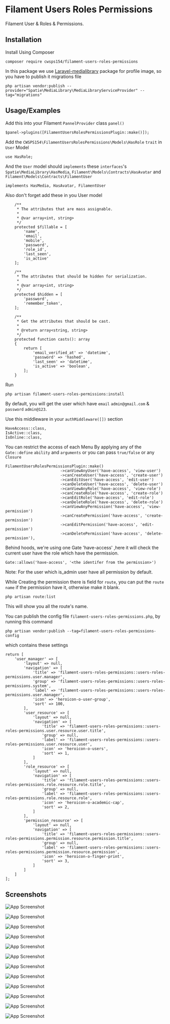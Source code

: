 
# Filament Users Roles Permissions

Filament User & Roles & Permissions.
## Installation

Install Using Composer

```
composer require cwsps154/filament-users-roles-permissions
```
In this package we use [Laravel-medialibrary](https://spatie.be/docs/laravel-medialibrary/v10/introduction) package for profile image, so you have to publish it migrations file
```
php artisan vendor:publish --provider="Spatie\MediaLibrary\MediaLibraryServiceProvider" --tag="migrations"
```

## Usage/Examples

Add this into your Filament `PannelProvider` class `panel()`
```
$panel->plugins([FilamentUsersRolesPermissionsPlugin::make()]);
```
Add the `CWSPS154\FilamentUsersRolesPermissions\Models\HasRole` `trait` in `User` Model
```
use HasRole;
```

And the `User` model should `implements` these `interfaces`'s `Spatie\MediaLibrary\HasMedia`, `Filament\Models\Contracts\HasAvatar` and `Filament\Models\Contracts\FilamentUser`

```
implements HasMedia, HasAvatar, FilamentUser
```
Also don't forget add these in you User model
```
    /**
     * The attributes that are mass assignable.
     *
     * @var array<int, string>
     */
    protected $fillable = [
        'name',
        'email',
        'mobile',
        'password',
        'role_id',
        'last_seen',
        'is_active'
    ];

    /**
     * The attributes that should be hidden for serialization.
     *
     * @var array<int, string>
     */
    protected $hidden = [
        'password',
        'remember_token',
    ];

    /**
     * Get the attributes that should be cast.
     *
     * @return array<string, string>
     */
    protected function casts(): array
    {
        return [
            'email_verified_at' => 'datetime',
            'password' => 'hashed',
            'last_seen' => 'datetime',
            'is_active' => 'boolean',
        ];
    }
```
Run

```
php artisan filament-users-roles-permissions:install
```

By default, you will get the user which have `email` `admin@gmail.com` & `password` `admin@123`.

Use this middleware in your `authMiddleware([])` section
```
HaveAccess::class,
IsActive::class,
IsOnline::class,
```
You can restrict the access of each Menu By applying any of the `Gate::define` `ability` and `arguments` or you can pass `true/false` or any `Closure`
```
FilamentUsersRolesPermissionsPlugin::make()
                        ->canViewAnyUser('have-access', 'view-user')
                        ->canCreateUser('have-access', 'create-user')
                        ->canEditUser('have-access', 'edit-user')
                        ->canDeleteUser('have-access', 'delete-user')
                        ->canViewAnyRole('have-access', 'view-role')
                        ->canCreateRole('have-access', 'create-role')
                        ->canEditRole('have-access', 'edit-role')
                        ->canDeleteRole('have-access', 'delete-role')
                        ->canViewAnyPermission('have-access', 'view-permission')
                        ->canCreatePermission('have-access', 'create-permission')
                        ->canEditPermission('have-access', 'edit-permission')
                        ->canDeletePermission('have-access', 'delete-permission'),
```
Behind hoods, we're using one Gate 'have-access' ,here it will check the current user have the role which have the permission.

```
Gate::allows('have-access', '<the identifer from the permission>')
```

Note: For the user which is_admin user have all permission by default. 

While Creating the permission there is field for `route`, you can put the `route name` if the permission have it, otherwise make it blank.

```
php artisan route:list
```
This will show you all the route's name.

You can publish the config file `filament-users-roles-permissions.php`, by running this command

```
php artisan vendor:publish --tag=filament-users-roles-permissions-config
```

which contains these settings

```
return [
    'user_manager' => [
        'layout' => null,
        'navigation' => [
            'title' => 'filament-users-roles-permissions::users-roles-permissions.user.manager',
            'group' => 'filament-users-roles-permissions::users-roles-permissions.system',
            'label' => 'filament-users-roles-permissions::users-roles-permissions.user.manager',
            'icon' => 'heroicon-o-user-group',
            'sort' => 100,
        ],
        'user_resource' => [
            'layout' => null,
            'navigation' => [
                'title' => 'filament-users-roles-permissions::users-roles-permissions.user.resource.user.title',
                'group' => null,
                'label' => 'filament-users-roles-permissions::users-roles-permissions.user.resource.user',
                'icon' => 'heroicon-o-users',
                'sort' => 1,
            ]
        ],
        'role_resource' => [
            'layout' => null,
            'navigation' => [
                'title' => 'filament-users-roles-permissions::users-roles-permissions.role.resource.role.title',
                'group' => null,
                'label' => 'filament-users-roles-permissions::users-roles-permissions.role.resource.role',
                'icon' => 'heroicon-o-academic-cap',
                'sort' => 2,
            ]
        ],
        'permission_resource' => [
            'layout' => null,
            'navigation' => [
                'title' => 'filament-users-roles-permissions::users-roles-permissions.permission.resource.permission.title',
                'group' => null,
                'label' => 'filament-users-roles-permissions::users-roles-permissions.permission.resource.permission',
                'icon' => 'heroicon-o-finger-print',
                'sort' => 3,
            ]
        ]
    ]
];
```

## Screenshots

![App Screenshot](screenshorts/user-list.png)

![App Screenshot](screenshorts/user-create.png)

![App Screenshot](screenshorts/user-edit.png)

![App Screenshot](screenshorts/edit-profile.png)

![App Screenshot](screenshorts/role-list.png)

![App Screenshot](screenshorts/role-create.png)

![App Screenshot](screenshorts/role-edit.png)

![App Screenshot](screenshorts/permission-list.png)

![App Screenshot](screenshorts/permission-create.png)

![App Screenshot](screenshorts/permission-edit.png)

![App Screenshot](screenshorts/permission-edit.png)

![App Screenshot](screenshorts/permission-view.png)


